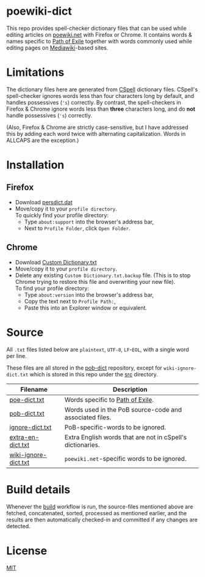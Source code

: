 
# poewiki-dict

This repo provides spell-checker dictionary files that can be used while editing articles on [poewiki.net](https://www.poewiki.net) with Firefox or Chrome.  It contains words & names specific to [Path of Exile](https://www.pathofexile.com) together with words commonly used while editing pages on [Mediawiki](https://www.mediawiki.org)-based sites.

# Limitations

The dictionary files here are generated from [CSpell](https://www.github.com/streetsidesoftware/cspell) dictionary files.  CSpell's spell-checker ignores words less than four characters long by default, and handles possessives (`'s`) correctly.  By contrast, the spell-checkers in Firefox & Chrome ignore words less than **three** characters long, and do **not** handle possessives (`'s`) correctly.

(Also, Firefox & Chrome are strictly case-sensitive, but I have addressed this by adding each word twice with alternating capitalization.  Words in ALLCAPS are the exception.)

# Installation

## Firefox
* Download [persdict.dat](https://raw.githubusercontent.com/Nightblade/poewiki-dict/main/persdict.dat) 
* Move/copy it to your `profile directory`.  
	To quickly find your profile directory:
	* Type `about:support` into the browser's address bar,
	* Next to `Profile Folder`, click `Open Folder`.

## Chrome
* Download [Custom Dictionary.txt](https://raw.githubusercontent.com/Nightblade/poewiki-dict/main/Custom%20Dictionary.txt) 
* Move/copy it to your `profile directory`.
* Delete any existing `Custom Dictionary.txt.backup` file.  (This is to stop Chrome trying to restore this file and overwriting your new file).  
	To find your profile directory:
	* Type `about:version` into the browser's address bar,
	* Copy the text next to `Profile Path:`,
	* Paste this into an Explorer window or equivalent.


# Source

All `.txt` files listed below are `plaintext`, `UTF-8`, `LF`-`EOL`, with a single word per line.

These files are all stored in the [pob-dict](https://www.github.com/Nightblade/pob-dict) repository, except for `wiki-ignore-dict.txt` which is stored in this repo under the [src](src) directory.

| Filename                       | Description
| ------------------------------ | -----------
| [poe-dict.txt](https://github.com/Nightblade/pob-dict/blob/main/poe-dict.txt) | Words specific to [Path of Exile](https://www.pathofexile.com/).
| [pob-dict.txt](https://github.com/Nightblade/pob-dict/blob/main/pob-dict.txt) | Words used in the PoB source-code and associated files.
| [ignore-dict.txt](https://github.com/Nightblade/pob-dict/blob/main/ignore-dict.txt) | PoB-specific-words to be ignored.
| [extra-en-dict.txt](https://github.com/Nightblade/pob-dict/blob/main/extra-en-dict.txt) | Extra English words that are not in cSpell's dictionaries.
| [wiki-ignore-dict.txt](src/wiki-ignore-dict.txt) | `poewiki.net`-specific words to be ignored.


# Build details 

Whenever the [build](https://github.com/Nightblade/poewiki-dict/actions/workflows/build.yml) workflow is run, the source-files mentioned above are fetched, concatenated, sorted, processed as mentioned earlier, and the results are then automatically checked-in and committed if any changes are detected.


# License

[MIT](https://opensource.org/licenses/MIT)
